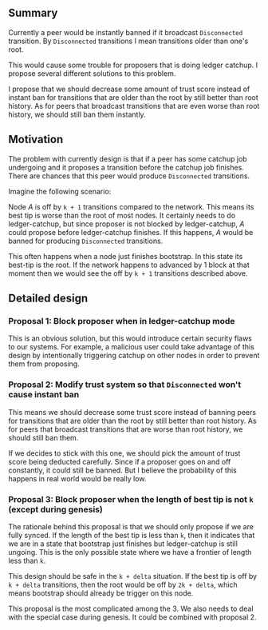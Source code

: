 ## Summary

Currently a peer would be instantly banned if it broadcast `Disconnected` transition.
By `Disconnected` transitions I mean transitions older than one's root.

This would cause some trouble for proposers that is doing ledger catchup. I propose several
different solutions to this problem.

I propose that we should decrease some amount of trust score instead of instant ban
for transitions that are older than the root by still better than root history.
As for peers that broadcast transitions that are even worse than root history, we should
still ban them instantly.

## Motivation

The problem with currently design is that if a peer has some catchup job undergoing and
it proposes a transition before the catchup job finishes. There are chances that this peer
would produce `Disconnected` transitions.

Imagine the following scenario:

Node *A* is off by `k + 1` transitions compared to the network. This means its best tip is
worse than the root of most nodes. It certainly needs to do ledger-catchup, but since proposer
is not blocked by ledger-catchup, *A* could propose before ledger-catchup finishes. If this
happens, *A* would be banned for producing `Disconnected` transitions.

This often happens when a node just finishes bootstrap. In this state its best-tip is the root.
If the network happens to advanced by 1 block at that moment then we would see the off by `k + 1` transitions
described above.

## Detailed design
### Proposal 1: Block proposer when in ledger-catchup mode
This is an obvious solution, but this would introduce certain security flaws to our systems.
For example, a malicious user could take advantage of this design by intentionally triggering catchup on
other nodes in order to prevent them from proposing.

### Proposal 2: Modify trust system so that `Disconnected` won't cause instant ban
This means we should decrease some trust score instead of banning peers for transitions
that are older than the root by still better than root history. As for peers that broadcast
transitions that are worse than root history, we should still ban them.

If we decides to stick with this one, we should pick the amount of trust score being deducted
carefully. Since if a proposer goes on and off constantly, it could still be banned. But I believe the probability of
this happens in real world would be really low.

### Proposal 3: Block proposer when the length of best tip is not `k` (except during genesis)
The rationale behind this proposal is that we should only propose if we are fully synced.
If the length of the best tip is less than `k`, then it indicates that we are in a state that
bootstrap just finishes but ledger-catchup is still ungoing. This is the only possible state where
we have a frontier of length less than `k`.

This design should be safe in the `k + delta` situation. If the best tip is off by `k + delta` transitions,
then the root would be off by `2k + delta`, which means bootstrap should already be trigger on this node.

This proposal is the most complicated among the 3. We also needs to deal with the special case during genesis.
It could be combined with proposal 2.
